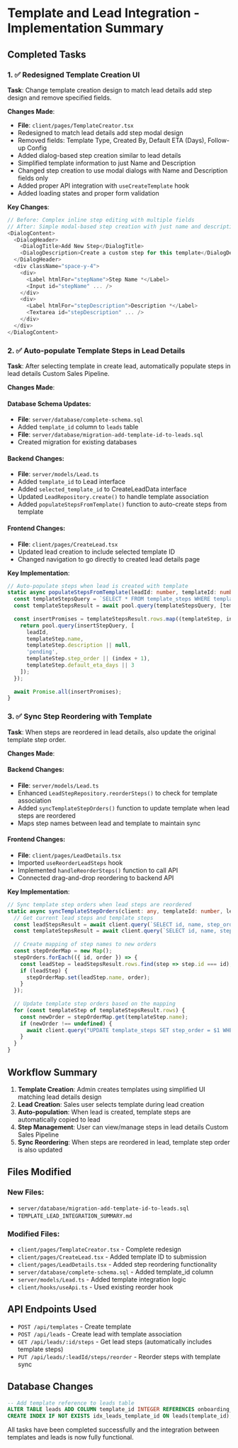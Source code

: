 # Template and Lead Integration - Implementation Summary

## Completed Tasks

### 1. ✅ Redesigned Template Creation UI
**Task**: Change template creation design to match lead details add step design and remove specified fields.

**Changes Made**:
- **File**: `client/pages/TemplateCreator.tsx`
- Redesigned to match lead details add step modal design
- Removed fields: Template Type, Created By, Default ETA (Days), Follow-up Config
- Added dialog-based step creation similar to lead details
- Simplified template information to just Name and Description
- Changed step creation to use modal dialogs with Name and Description fields only
- Added proper API integration with `useCreateTemplate` hook
- Added loading states and proper form validation

**Key Changes**:
```typescript
// Before: Complex inline step editing with multiple fields
// After: Simple modal-based step creation with just name and description
<DialogContent>
  <DialogHeader>
    <DialogTitle>Add New Step</DialogTitle>
    <DialogDescription>Create a custom step for this template</DialogDescription>
  </DialogHeader>
  <div className="space-y-4">
    <div>
      <Label htmlFor="stepName">Step Name *</Label>
      <Input id="stepName" ... />
    </div>
    <div>
      <Label htmlFor="stepDescription">Description *</Label>
      <Textarea id="stepDescription" ... />
    </div>
  </div>
</DialogContent>
```

### 2. ✅ Auto-populate Template Steps in Lead Details
**Task**: After selecting template in create lead, automatically populate steps in lead details Custom Sales Pipeline.

**Changes Made**:

#### Database Schema Updates:
- **File**: `server/database/complete-schema.sql`
- Added `template_id` column to `leads` table
- **File**: `server/database/migration-add-template-id-to-leads.sql`
- Created migration for existing databases

#### Backend Changes:
- **File**: `server/models/Lead.ts`
- Added `template_id` to Lead interface
- Added `selected_template_id` to CreateLeadData interface
- Updated `LeadRepository.create()` to handle template association
- Added `populateStepsFromTemplate()` function to auto-create steps from template

#### Frontend Changes:
- **File**: `client/pages/CreateLead.tsx`
- Updated lead creation to include selected template ID
- Changed navigation to go directly to created lead details page

**Key Implementation**:
```typescript
// Auto-populate steps when lead is created with template
static async populateStepsFromTemplate(leadId: number, templateId: number): Promise<void> {
  const templateStepsQuery = `SELECT * FROM template_steps WHERE template_id = $1 ORDER BY step_order ASC`;
  const templateStepsResult = await pool.query(templateStepsQuery, [templateId]);
  
  const insertPromises = templateStepsResult.rows.map((templateStep, index) => {
    return pool.query(insertStepQuery, [
      leadId,
      templateStep.name,
      templateStep.description || null,
      'pending',
      templateStep.step_order || (index + 1),
      templateStep.default_eta_days || 3
    ]);
  });
  
  await Promise.all(insertPromises);
}
```

### 3. ✅ Sync Step Reordering with Template
**Task**: When steps are reordered in lead details, also update the original template step order.

**Changes Made**:

#### Backend Changes:
- **File**: `server/models/Lead.ts`
- Enhanced `LeadStepRepository.reorderSteps()` to check for template association
- Added `syncTemplateStepOrders()` function to update template when lead steps are reordered
- Maps step names between lead and template to maintain sync

#### Frontend Changes:
- **File**: `client/pages/LeadDetails.tsx`
- Imported `useReorderLeadSteps` hook
- Implemented `handleReorderSteps()` function to call API
- Connected drag-and-drop reordering to backend API

**Key Implementation**:
```typescript
// Sync template step orders when lead steps are reordered
static async syncTemplateStepOrders(client: any, templateId: number, leadId: number, stepOrders: { id: number; order: number }[]): Promise<void> {
  // Get current lead steps and template steps
  const leadStepsResult = await client.query(`SELECT id, name, step_order FROM lead_steps WHERE lead_id = $1 ORDER BY step_order ASC`, [leadId]);
  const templateStepsResult = await client.query(`SELECT id, name, step_order FROM template_steps WHERE template_id = $1 ORDER BY step_order ASC`, [templateId]);
  
  // Create mapping of step names to new orders
  const stepOrderMap = new Map();
  stepOrders.forEach(({ id, order }) => {
    const leadStep = leadStepsResult.rows.find(step => step.id === id);
    if (leadStep) {
      stepOrderMap.set(leadStep.name, order);
    }
  });
  
  // Update template step orders based on the mapping
  for (const templateStep of templateStepsResult.rows) {
    const newOrder = stepOrderMap.get(templateStep.name);
    if (newOrder !== undefined) {
      await client.query("UPDATE template_steps SET step_order = $1 WHERE id = $2", [newOrder, templateStep.id]);
    }
  }
}
```

## Workflow Summary

1. **Template Creation**: Admin creates templates using simplified UI matching lead details design
2. **Lead Creation**: Sales user selects template during lead creation
3. **Auto-population**: When lead is created, template steps are automatically copied to lead
4. **Step Management**: User can view/manage steps in lead details Custom Sales Pipeline
5. **Sync Reordering**: When steps are reordered in lead, template step order is also updated

## Files Modified

### New Files:
- `server/database/migration-add-template-id-to-leads.sql`
- `TEMPLATE_LEAD_INTEGRATION_SUMMARY.md`

### Modified Files:
- `client/pages/TemplateCreator.tsx` - Complete redesign
- `client/pages/CreateLead.tsx` - Added template ID to submission
- `client/pages/LeadDetails.tsx` - Added step reordering functionality
- `server/database/complete-schema.sql` - Added template_id column
- `server/models/Lead.ts` - Added template integration logic
- `client/hooks/useApi.ts` - Used existing reorder hook

## API Endpoints Used

- `POST /api/templates` - Create template
- `POST /api/leads` - Create lead with template association
- `GET /api/leads/:id/steps` - Get lead steps (automatically includes template steps)
- `PUT /api/leads/:leadId/steps/reorder` - Reorder steps with template sync

## Database Changes

```sql
-- Add template reference to leads table
ALTER TABLE leads ADD COLUMN template_id INTEGER REFERENCES onboarding_templates(id);
CREATE INDEX IF NOT EXISTS idx_leads_template_id ON leads(template_id);
```

All tasks have been completed successfully and the integration between templates and leads is now fully functional.
